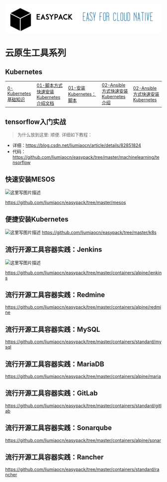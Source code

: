 ![easypack](pics/easypack-logo.png)

# 云原生工具系列
## Kubernetes
<table border="0">
    <tr>
        <td><a href="https://blog.csdn.net/liumiaocn/column/info/12761">0-Kubernetes基础知识</a></td>
        <td><a href="k8s/README.md">01-脚本方式快速安装Kubernetes介绍文档</a></td>
        <td><a href="k8s/shell">01-安装Kubernetes：脚本</a></td>
        <td><a href="k8s/README.md">02-Ansible方式快速安装Kubernetes介绍</a></td>
        <td><a href="k8s/ansible">02-Ansible方式快速安装Kubernetes</a></td>
    </tr>
</table>

## tensorflow入门实战
> 为什么放到这里: 顺便. 详细如下教程：
* 详细：https://blog.csdn.net/liumiaocn/article/details/82851824
* 代码：https://github.com/liumiaocn/easypack/tree/master/machinelearning/tensorflow

## 快速安装MESOS
![这里写图片描述](http://img.blog.csdn.net/20170113065226244?watermark/2/text/aHR0cDovL2Jsb2cuY3Nkbi5uZXQvbGl1bWlhb2Nu/font/5a6L5L2T/fontsize/400/fill/I0JBQkFCMA==/dissolve/70/gravity/SouthEast)

https://github.com/liumiaocn/easypack/tree/master/mesos

## 便捷安装Kubernetes
![这里写图片描述](http://img.blog.csdn.net/20161110063435109)
https://github.com/liumiaocn/easypack/tree/master/k8s

## 流行开源工具容器实践：Jenkins
![这里写图片描述](http://img.blog.csdn.net/20170222072632935?watermark/2/text/aHR0cDovL2Jsb2cuY3Nkbi5uZXQvbGl1bWlhb2Nu/font/5a6L5L2T/fontsize/400/fill/I0JBQkFCMA==/dissolve/70/gravity/SouthEast)

https://github.com/liumiaocn/easypack/tree/master/containers/alpine/jenkins
## 流行开源工具容器实践：Redmine
https://github.com/liumiaocn/easypack/tree/master/containers/alpine/redmine
## 流行开源工具容器实践：MySQL
https://github.com/liumiaocn/easypack/tree/master/containers/standard/mysql
## 流行开源工具容器实践：MariaDB
https://github.com/liumiaocn/easypack/tree/master/containers/alpine/maria
## 流行开源工具容器实践：GitLab
https://github.com/liumiaocn/easypack/tree/master/containers/standard/gitlab
## 流行开源工具容器实践：Sonarqube
https://github.com/liumiaocn/easypack/tree/master/containers/alpine/sonar
## 流行开源工具容器实践：Rancher
https://github.com/liumiaocn/easypack/tree/master/containers/standard/rancher
